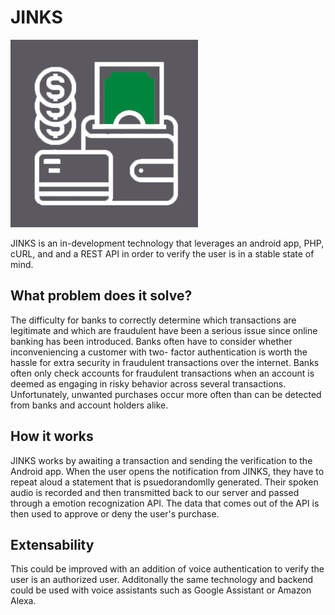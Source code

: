 # JINKS
![Jinks Logo](branding/logo(Dark).png)

JINKS is an in-development technology that leverages an android app, PHP, cURL, and and a REST API in order to verify the user is in a stable state of mind.

## What problem does it solve? 
 The difficulty for banks to correctly determine which transactions are legitimate and which are fraudulent have been a serious issue since online banking has been introduced. Banks often have to consider whether inconveniencing a customer with two- factor authentication is worth the hassle for extra security in fraudulent transactions over the internet. Banks often only check accounts for fraudulent transactions when an account is deemed as engaging in risky behavior across several transactions. Unfortunately, unwanted purchases occur more often than can be detected from banks and account holders alike. 

## How it works
JINKS works by awaiting a transaction and sending the verification to the Android app. When the user opens the notification from JINKS, they have to repeat aloud a statement that is psuedorandomlly generated. Their spoken audio is recorded and then transmitted back to our server and passed through a emotion recognization API. The data that comes out of the API is then used to approve or deny the user's purchase.

## Extensability
This could be improved with an addition of voice authentication to verify the user is an authorized user. Additonally the same technology and backend could be used with voice assistants such as Google Assistant or Amazon Alexa. 
